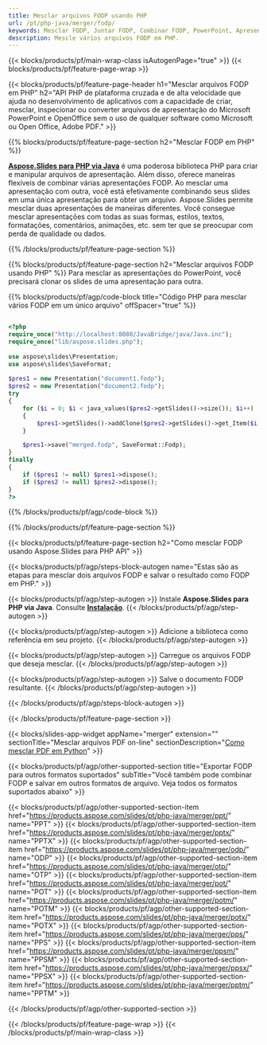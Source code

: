 ```yaml
---
title: Mesclar arquivos FODP usando PHP
url: /pt/php-java/merger/fodp/
keywords: Mesclar FODP, Juntar FODP, Combinar FODP, PowerPoint, Apresentação, PHP, Aspose
description: Mescle vários arquivos FODP em PHP.
---
```


{{< blocks/products/pf/main-wrap-class isAutogenPage="true" >}}
{{< blocks/products/pf/feature-page-wrap >}}

{{< blocks/products/pf/feature-page-header h1="Mesclar arquivos FODP em PHP" h2="API PHP de plataforma cruzada e de alta velocidade que ajuda no desenvolvimento de aplicativos com a capacidade de criar, mesclar, inspecionar ou converter arquivos de apresentação do Microsoft PowerPoint e OpenOffice sem o uso de qualquer software como Microsoft ou Open Office, Adobe PDF." >}}

{{% blocks/products/pf/feature-page-section h2="Mesclar FODP em PHP" %}}

[**Aspose.Slides para PHP via Java**](https://products.aspose.com/slides/pt/php-java/) é uma poderosa biblioteca PHP para criar e manipular arquivos de apresentação. Além disso, oferece maneiras flexíveis de combinar várias apresentações FODP. Ao mesclar uma apresentação com outra, você está efetivamente combinando seus slides em uma única apresentação para obter um arquivo. Aspose.Slides permite mesclar duas apresentações de maneiras diferentes. Você consegue mesclar apresentações com todas as suas formas, estilos, textos, formatações, comentários, animações, etc. sem ter que se preocupar com perda de qualidade ou dados.

{{% /blocks/products/pf/feature-page-section %}}

{{% blocks/products/pf/feature-page-section  h2="Mesclar arquivos FODP usando PHP" %}}
Para mesclar as apresentações do PowerPoint, você precisará clonar os slides de uma apresentação para outra.

{{% blocks/products/pf/agp/code-block title="Código PHP para mesclar vários FODP em um único arquivo" offSpacer="true" %}}


```php

<?php
require_once("http://localhost:8080/JavaBridge/java/Java.inc");
require_once("lib/aspose.slides.php");
 
use aspose\slides\Presentation;
use aspose\slides\SaveFormat;
 
$pres1 = new Presentation("document1.fodp");
$pres2 = new Presentation("document2.fodp");
try
{
    for ($i = 0; $i < java_values($pres2->getSlides()->size()); $i++) 
    {
        $pres1->getSlides()->addClone($pres2->getSlides()->get_Item($i));
    }

    $pres1->save("merged.fodp", SaveFormat::Fodp);
}
finally
{
    if ($pres1 != null) $pres1->dispose();
    if ($pres2 != null) $pres2->dispose();
}
?>
```


{{% /blocks/products/pf/agp/code-block %}}

{{% /blocks/products/pf/feature-page-section %}}

{{< blocks/products/pf/feature-page-section  h2="Como mesclar FODP usando Aspose.Slides para PHP API" >}}

{{< blocks/products/pf/agp/steps-block-autogen name="Estas são as etapas para mesclar dois arquivos FODP e salvar o resultado como FODP em PHP." >}}

{{< blocks/products/pf/agp/step-autogen >}}
Instale **Aspose.Slides para PHP via Java**. Consulte [**Instalação**](https://docs.aspose.com/slides/php-java/installation/).
{{< /blocks/products/pf/agp/step-autogen >}}

{{< blocks/products/pf/agp/step-autogen >}}
Adicione a biblioteca como referência em seu projeto.
{{< /blocks/products/pf/agp/step-autogen >}}

{{< blocks/products/pf/agp/step-autogen >}}
Carregue os arquivos FODP que deseja mesclar.
{{< /blocks/products/pf/agp/step-autogen >}}

{{< blocks/products/pf/agp/step-autogen >}}
Salve o documento FODP resultante.
{{< /blocks/products/pf/agp/step-autogen >}}

{{< /blocks/products/pf/agp/steps-block-autogen >}}

{{< /blocks/products/pf/feature-page-section >}}

{{< blocks/slides-app-widget  appName="merger" extension="" sectionTitle="Mesclar arquivos PDF on-line" sectionDescription="[Como mesclar PDF em Python](https://products.aspose.com/slides/pt/python-net/merge/pdf/)" >}}

{{< blocks/products/pf/agp/other-supported-section title="Exportar FODP para outros formatos suportados" subTitle="Você também pode combinar FODP e salvar em outros formatos de arquivo. Veja todos os formatos suportados abaixo" >}}

{{< blocks/products/pf/agp/other-supported-section-item href="https://products.aspose.com/slides/pt/php-java/merger/ppt/" name="PPT" >}}
{{< blocks/products/pf/agp/other-supported-section-item href="https://products.aspose.com/slides/pt/php-java/merger/pptx/" name="PPTX" >}}
{{< blocks/products/pf/agp/other-supported-section-item href="https://products.aspose.com/slides/pt/php-java/merger/odp/" name="ODP" >}}
{{< blocks/products/pf/agp/other-supported-section-item href="https://products.aspose.com/slides/pt/php-java/merger/otp/" name="OTP" >}}
{{< blocks/products/pf/agp/other-supported-section-item href="https://products.aspose.com/slides/pt/php-java/merger/pot/" name="POT" >}}
{{< blocks/products/pf/agp/other-supported-section-item href="https://products.aspose.com/slides/pt/php-java/merger/potm/" name="POTM" >}}
{{< blocks/products/pf/agp/other-supported-section-item href="https://products.aspose.com/slides/pt/php-java/merger/potx/" name="POTX" >}}
{{< blocks/products/pf/agp/other-supported-section-item href="https://products.aspose.com/slides/pt/php-java/merger/pps/" name="PPS" >}}
{{< blocks/products/pf/agp/other-supported-section-item href="https://products.aspose.com/slides/pt/php-java/merger/ppsm/" name="PPSM" >}}
{{< blocks/products/pf/agp/other-supported-section-item href="https://products.aspose.com/slides/pt/php-java/merger/ppsx/" name="PPSX" >}}
{{< blocks/products/pf/agp/other-supported-section-item href="https://products.aspose.com/slides/pt/php-java/merger/pptm/" name="PPTM" >}}


{{< /blocks/products/pf/agp/other-supported-section >}}

{{< /blocks/products/pf/feature-page-wrap >}}
{{< /blocks/products/pf/main-wrap-class >}}